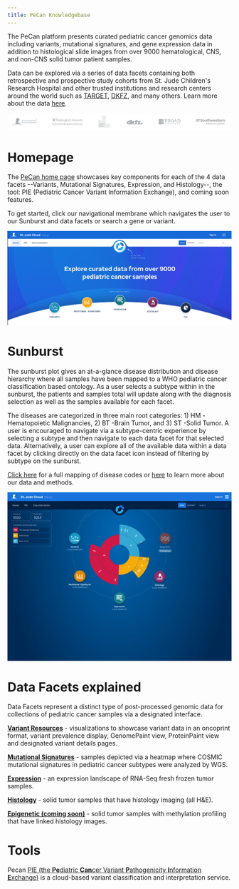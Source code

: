 ```yaml
---
title: PeCan Knowledgebase
---
```


The PeCan platform presents curated pediatric cancer genomics data including variants, mutational signatures, and gene expression data in addition to histological slide images from over 9000 hematological, CNS, and non-CNS solid tumor patient samples.


Data can be explored via a series of data facets containing both retrospective and prospective study cohorts from St. Jude Children's Research Hospital and other trusted institutions and research centers around the world such as [TARGET](https://ocg.cancer.gov/programs/target), [DKFZ](https://www.dkfz.de/en/index.html), and many others. Learn more about the data [here](https://university.stjude.cloud/docs/pecan/data/). 

![](./logos.png)

# Homepage 
The [PeCan home page](https://pecan.stjude.cloud/home) showcases key components for each of the 4 data facets --Variants, Mutational Signatures, Expression, and Histology--, the tool: PIE (Pediatric Cancer Variant Information Exchange), and coming soon features. 

To get started, click our navigational membrane which navigates the user to our Sunburst and data facets or search a gene or variant. 

![](./homepage.png)

# Sunburst
The sunburst plot gives an at-a-glance disease distribution and disease hierarchy where all samples have been mapped to a WHO pediatric cancer classification based ontology.
As a user selects a subtype within in the sunburst, the patients and samples total will update along with the diagnosis selection as well as the samples available for each facet.

The diseases are categorized in three main root categories: 1) HM -Hematopoietic Malignancies, 2) BT -Brain Tumor, and 3) ST -Solid Tumor. A user is encouraged to navigate via a subtype-centric experience by selecting a subtype and then navigate to each data facet for that selected data. Alternatively, a user can explore all of the available data within a data facet by clicking directly on the data facet icon instead of filtering by subtype on the sunburst. 

[Click here](../genomics-platform/requesting-data/about-our-data/#short-disease-code-mapping) for a full mapping of disease codes or [here](http://localhost:8000/docs/pecan/methods-data/) to learn more about our data and methods.

![](./pecan.png)


# Data Facets explained
Data Facets represent a distinct type of post-processed genomic data for collections of pediatric cancer samples via a designated interface.

**[Variant Resources](https://university.stjude.cloud/docs/pecan/variant-resources/)** - visualizations to showcase variant data in an oncoprint format, variant prevalence display, GenomePaint view, ProteinPaint view and designated variant details pages.

**[Mutational Signatures](https://university.stjude.cloud/docs/pecan/mut-sigs/)** - samples depicted via a heatmap where COSMIC mutational signatures in pediatric cancer subtypes were analyzed by WGS. 

**[Expression](https://university.stjude.cloud/docs/pecan/expression/)** - an expression landscape of RNA-Seq fresh frozen tumor samples.

**[Histology](https://university.stjude.cloud/docs/pecan/histology/)** - solid tumor samples that have histology imaging (all H&E).

**[Epigenetic (coming soon)](https://university.stjude.cloud/docs/pecan/epigenetic/)** - solid tumor samples with methylation profiling that have linked histology images.

# Tools
Pecan [PIE (the **Pe**diatric **Can**cer Variant **P**athogenicity **I**nformation **E**xchange)](https://university.stjude.cloud/docs/pecan/pie/) is a cloud-based variant classification and interpretation service. 
